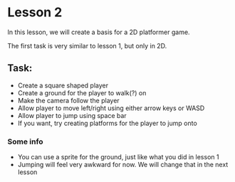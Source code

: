 # Lesson 2

In this lesson, we will create a basis for a 2D platformer game.

The first task is very similar to lesson 1, but only in 2D.

## Task:
* Create a square shaped player
* Create a ground for the player to walk(?) on
* Make the camera follow the player
* Allow player to move left/right using either arrow keys or WASD
* Allow player to jump using space bar
* If you want, try creating platforms for the player to jump onto

### Some info
+ You can use a sprite for the ground, just like what you did in lesson 1
+ Jumping will feel very awkward for now. We will change that in the next lesson



